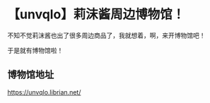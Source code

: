 # 【unvqlo】莉沫酱周边博物馆！

不知不觉莉沫酱也出了很多周边商品了，我就想着，啊，来开博物馆吧！

于是就有博物馆啦！


## 博物馆地址

https://unvqlo.librian.net/
